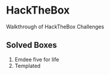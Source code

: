 # HackTheBox 

Walkthrough of HackTheBox Challenges

## Solved Boxes
1. Emdee five for life
1. Templated